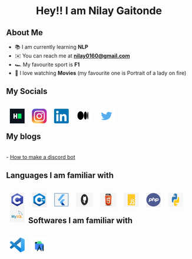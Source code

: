 <h1 align="center">Hey!! I am Nilay Gaitonde</h1>

## About Me

- 📚 I am currently learning **NLP**
- ✉️ You can reach me at **nilay0160@gmail.com**
- 🏎 My favourite sport is **F1**
- 🍿 I love watching **Movies** (my favourite one is Portrait of a lady on fire)

## My Socials

<br/>
<a href="https://www.hackerrank.com/nilaygaitonde" target="_blank"><img align="left" alt="Nilay Gaitonde | hackerrank.com" width="40px" src="attachments/socials/hacker.png"style="margin:0px 10px"/></a>
<a href="https://www.instagram.com/nilay_0309/" target="_blank"><img align="left" alt="Nilay Gaitonde | instagram.com" width="40px" src="attachments/socials/ig.png"/ style="margin:0px 10px"></a>
<a href="https://www.linkedin.com/in/nilay-gaitonde-5890a31b6/" target="_blank"><img align="left" alt="Nilay Gaitonde | linkedin.com" width="40px" src="attachments/socials/li.png" style="margin:0px 10px"/></a>
<a href="https://nilaygaitonde.medium.com/" target="_blank"><img align="left" alt="Nilay Gaitonde | medium.com" width="40px" height="40" src="attachments/socials/medium.jpeg" style="margin:0px 10px"/></a>
<a href="https://twitter.com/GaitondeNilay" target="_blank"><img align="left" alt="Nilay Gaitonde | twitter.com" width="45px" height="40px"src="attachments/socials/tweet.png" style="margin:0px 10px"/></a>
<br/>
<br/>

## My blogs

<br/>
- <a href="https://nilaygaitonde.medium.com/stagehand-a-discord-bot-to-make-your-movie-nights-better-ee4dfa3ff3c0">How to make a discord bot</a>

<br/>

## Languages I am familiar with

<br/>
<a href="https://en.wikipedia.org/wiki/C_(programming_language)" target="_blank"><img align="left" alt="C" width="40px" src="attachments/langs/c.jpg"style="margin:0px 10px"/></a>
<a href="https://en.wikipedia.org/wiki/C%2B%2B" target="_blank"><img align="left" alt="C++" width="40px" src="attachments/langs/cpp.png"style="margin:0px 10px"/></a>
<a href="https://en.wikipedia.org/wiki/C%2B%2B" target="_blank"><img align="left" alt="flutter" width="40px" height="40" src="attachments/langs/flutter.png" style="margin:0px 10px"/></a>
<a href="https://en.wikipedia.org/wiki/GitHub" target="_blank"><img align="left" alt="C++" width="45px" height="40" src="attachments/langs/git.png"style="margin:0px 10px"/></a>
<a href="https://en.wikipedia.org/wiki/HTML" target="_blank"><img align="left" alt="HTML" width="45px" height="40px"src="attachments/langs/html.jpeg"style="margin:0px 10px"/></a>
<a href="https://en.wikipedia.org/wiki/JavaScript" target="_blank"><img align="left" alt="JS" width="40px" height="40" src="attachments/langs/js.png"style="margin:0px 10px"/></a>
<a href="https://en.wikipedia.org/wiki/PHP" target="_blank"><img align="left" alt="PHP" width="40px" height="40px" src="attachments/langs/php.png"style="margin:0px 10px"/></a>
<a href="https://en.wikipedia.org/wiki/Python_(programming_language)" target="_blank"><img align="left" alt="Python" width="40px" height="40px" src="attachments/langs/py.png"style="margin:0px 10px"/></a>
<a href="https://en.wikipedia.org/wiki/MySQL" target="_blank"><img align="left" alt="MySQL" width="40px" src="attachments/langs/sql.png"style="margin:0px 10px"/></a><br/>
<br/>

## Softwares I am familiar with

<br/>
<a href="https://code.visualstudio.com/" target="_blank"><img align="left" alt="Visual Studio" width="40px" src="attachments/software/vs.png"style="margin:0px 10px"/></a>
<a href="https://developer.android.com/studio" target="_blank"><img align="left" alt="Visual Studio" width="40px" src="attachments/software/as.png"style="margin:0px 10px"/></a>
